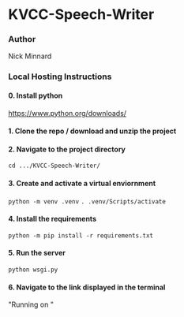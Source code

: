 # KVCC-Speech-Writer

### Author
Nick Minnard

### Local Hosting Instructions

#### 0. Install python
https://www.python.org/downloads/

#### 1. Clone the repo / download and unzip the project

#### 2. Navigate to the project directory
`cd .../KVCC-Speech-Writer/`

#### 3. Create and activate a virtual enviornment
`python -m venv .venv`
`. .venv/Scripts/activate`

#### 4. Install the requirements
`python -m pip install -r requirements.txt`

#### 5. Run the server
`python wsgi.py`

#### 6. Navigate to the link displayed in the terminal
"Running on <link>"